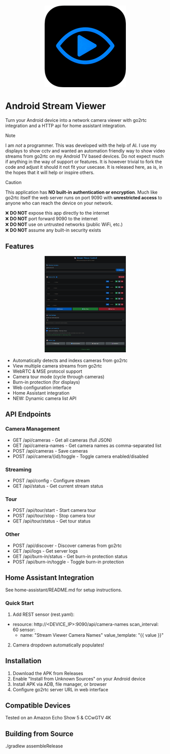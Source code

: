 <p align="center">
  <img src="logo.png" alt="Project Logo" width="256" />
</p>

# Android Stream Viewer

Turn your Android device into a network camera viewer with go2rtc integration and a HTTP api for home assistant integration.

> [!NOTE]
> I am *not* a programmer. This was developed with the help of AI. I use my displays to show cctv and wanted an automation friendly way to show video streams from go2rtc on my Android TV based devices. Do not expect much if anything in the way of support or features. It is however trivial to fork the code and adjust it should it not fit your usecase. It is released here, as is, in the hopes that it will help or inspire others.

> [!CAUTION]
> This application has **NO built-in authentication or encryption**. Much like go2rtc itself the web server runs on port 9090 with **unrestricted access** to anyone who can reach the device on your network.
> 
> ❌ **DO NOT** expose this app directly to the internet  
> ❌ **DO NOT** port forward 9090 to the internet  
> ❌ **DO NOT** use on untrusted networks (public WiFi, etc.)  
> ❌ **DO NOT** assume any built-in security exists  


## Features

<p align="center">
  <img src="screenshot.png" alt="Project Logo" width="256" />
</p>

- Automatically detects and indexs cameras from go2rtc
- View multiple camera streams from go2rtc
- WebRTC & MSE protocol support
- Camera tour mode (cycle through cameras)
- Burn-in protection (for displays)
- Web configuration interface
- Home Assistant integration
- NEW: Dynamic camera list API

## API Endpoints

### Camera Management
- GET /api/cameras - Get all cameras (full JSON)
- GET /api/camera-names - Get camera names as comma-separated list
- POST /api/cameras - Save cameras
- POST /api/camera/{id}/toggle - Toggle camera enabled/disabled

### Streaming
- POST /api/config - Configure stream
- GET /api/status - Get current stream status

### Tour
- POST /api/tour/start - Start camera tour
- POST /api/tour/stop - Stop camera tour
- GET /api/tour/status - Get tour status

### Other
- POST /api/discover - Discover cameras from go2rtc
- GET /api/logs - Get server logs
- GET /api/burn-in/status - Get burn-in protection status
- POST /api/burn-in/toggle - Toggle burn-in protection

## Home Assistant Integration

See home-assistant/README.md for setup instructions.

### Quick Start

1. Add REST sensor (rest.yaml):

- resource: http://<DEVICE_IP>:9090/api/camera-names
  scan_interval: 60
  sensor:
    - name: "Stream Viewer Camera Names"
      value_template: "{{ value }}"

2. Camera dropdown automatically populates!

## Installation

1. Download the APK from Releases
2. Enable "Install from Unknown Sources" on your Android device
3. Install APK via ADB, file manager, or browser
4. Configure go2rtc server URL in web interface

## Compatible Devices

Tested on an Amazon Echo Show 5 & CCwGTV 4K

## Building from Source

./gradlew assembleRelease
